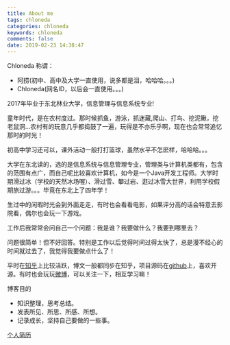 ```yaml
---
title: About me
tags: chloneda
categories: chloneda
keywords: chloneda
comments: false
date: 2019-02-23 14:38:47
---
```


Chloneda
称谓：
+ 阿捞(初中、高中及大学一直使用，说多都是泪，哈哈哈。。。)
+ Chloneda(网名ID，以后会一直使用。。。)

2017年毕业于东北林业大学，信息管理与信息系统专业!

童年时代，是在农村度过。那时候抓鱼，游泳，抓迷藏,爬山、打鸟、挖泥鳅，挖老鼠洞...农村有的玩意几乎都捣鼓了一遍，玩得是不亦乐乎啊，现在也会常常追忆那时的时光！

初高中学习还可以，课外活动一般打打篮球，虽然水平不怎麽样，哈哈哈。。。

大学在东北读的，选的是信息系统与信息管理专业，管理类与计算机类都有，包含的范围有点广，而自己呢比较喜欢计算机，如今是一个Java开发工程师。大学时期滑过冰（学校的天然冰场喔）、滑过雪、攀过岩、逛过冰雪大世界，利用学校假期旅过游。。。毕竟在东北上了四年学！

生过中的闲暇时光会到外面走走，有时也会看看电影，如果评分高的话会特意去影院看，偶尔也会玩一下游戏。

工作后我常常会问自己一个问题：我是谁？我要做什么？我要到哪里去？

问题很简单！但不好回答。特别是工作以后觉得时间过得太快了，总是漫不经心的时间就过去了，我觉得我要做点什么了！

平时在[知乎](https://www.zhihu.com/people/chl_vip/)上比较活跃，博文一般都同步在知乎，项目源码在[github](https://github.com/chloneda/)上，喜欢开源。有时也会玩玩[微博](http://weibo.com/chloneda)，可以关注一下，相互学习嘛！

博客目的
- 知识整理，思考总结。
- 发表所见、所思、所感、所想。
- 记录成长，坚持自己要做的一些事。

[个人简历](https://chloneda.github.io/files/resume.pdf)



